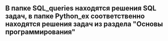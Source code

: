 ## В папке SQL_queries находятся решения SQL задач, в папке Python_ex соответственно находятся решения задач из раздела "Основы программирования"
